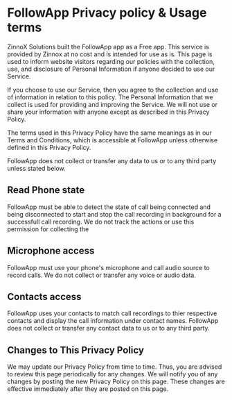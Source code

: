 # FollowApp Privacy policy & Usage terms

ZinnoX Solutions built the FollowApp app as a Free app. This service is provided by Zinnox at no cost and is intended for use as is.
This page is used to inform website visitors regarding our policies with the collection, use, and disclosure of Personal Information if anyone decided to use our Service.

If you choose to use our Service, then you agree to the collection and use of information in relation to this policy. The Personal Information that we collect is used for providing and improving the Service. We will not use or share your information with anyone except as described in this Privacy Policy.

The terms used in this Privacy Policy have the same meanings as in our Terms and Conditions, which is accessible at FollowApp unless otherwise defined in this Privacy Policy.

FollowApp does not collect or transfer any data to us or to any third party unless stated below.

## Read Phone state
FollowApp must be able to detect the state of call being connected and being disconnected to start and stop the call recording in background for a successfull call recording. We do not track the actions or use this permission for collecting the 

## Microphone access
FollowApp must use your phone's microphone and call audio source to record calls. We do not collect or transfer any voice or audio data.

## Contacts access
FollowApp uses your contacts to match call recordings to thier respective contacts and display the call information under contact names. FollowApp does not collect or transfer any contact data to us or to any third party.

## Changes to This Privacy Policy

We may update our Privacy Policy from time to time. Thus, you are advised to review this page periodically for any changes. We will notify you of any changes by posting the new Privacy Policy on this page. These changes are effective immediately after they are posted on this page.
